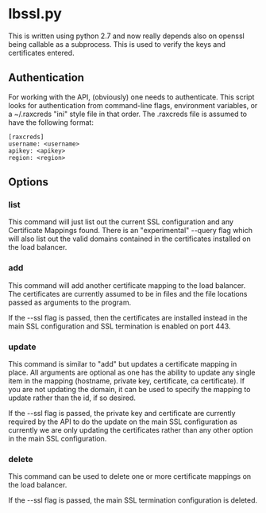 lbssl.py
========

This is written using python 2.7 and now really depends also on openssl being callable as a subprocess.  This is used to verify the keys and certificates entered.

Authentication
--------------

For working with the API, (obviously) one needs to authenticate.  This script looks for authentication from command-line flags, environment variables, or a ~/.raxcreds "ini" style file in that order.  The .raxcreds file is assumed to have the following format:

    [raxcreds]
    username: <username>
    apikey: <apikey>
    region: <region>

Options
-------

### list

This command will just list out the current SSL configuration and any Certificate Mappings found.  There is an "experimental" --query flag which will also list out the valid domains contained in the certificates installed on the load balancer.

### add

This command will add another certificate mapping to the load balancer.  The certificates are currently assumed to be in files and the file locations passed as arguments to the program.  

If the --ssl flag is passed, then the certificates are installed instead in the main SSL configuration and SSL termination is enabled on port 443.

### update

This command is similar to "add" but updates a certificate mapping in place.  All arguments are optional as one has the ability to update any single item in the mapping (hostname, private key, certificate, ca certificate).  If you are not updating the domain, it can be used to specify the mapping to update rather than the id, if so desired.

If the --ssl flag is passed, the private key and certificate are currently required by the API to do the update on the main SSL configuration as currently we are only updating the certificates rather than any other option in the main SSL configuration.

### delete

This command can be used to delete one or more certificate mappings on the load balancer.  

If the --ssl flag is passed, the main SSL termination configuration is deleted.





